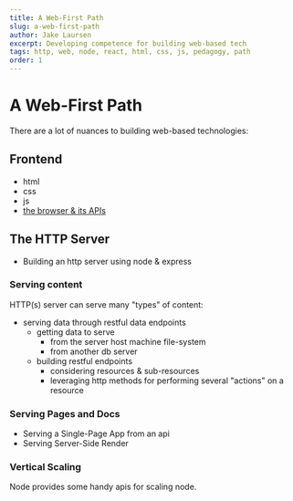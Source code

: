 ```yaml
---
title: A Web-First Path
slug: a-web-first-path
author: Jake Laursen
excerpt: Developing competence for building web-based tech
tags: http, web, node, react, html, css, js, pedagogy, path
order: 1
---
```


# A Web-First Path

There are a lot of nuances to building web-based technologies:

## Frontend

- html
- css
- js
- [the browser & its APIs](https://developer.mozilla.org/en-US/docs/Web/API)

## The HTTP Server

- Building an http server using node & express

### Serving content

HTTP(s) server can serve many "types" of content:

- serving data through restful data endpoints
  - getting data to serve
    - from the server host machine file-system
    - from another db server
  - building restful endpoints
    - considering resources & sub-resources
    - leveraging http methods for performing several "actions" on a resource

### Serving Pages and Docs

- Serving a Single-Page App from an api
- Serving Server-Side Render

### Vertical Scaling

Node provides some handy apis for scaling node.

